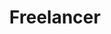 ---
title:			"Freelancer"
slug:			freelancer
src:			/template-overviews/freelancer
categories:		template landing-pages one-page portfolios featured popular
description:	"A one page Bootstrap portfolio theme for freelancers featuring a custom portfolio grid."
bump:			"A one page freelancer theme."
img-src:		/img/templates/freelancer.jpg
img-desc:		"One Page Bootstrap Portfolio Theme"
layout:			template-overview

meta-title: "Freelancer - One Page Theme"
meta-description: "A free one page Bootstrap portfolio theme for freelancers. All Start Bootstrap templates are free to download and open source."

features:
  - Flat icons by flaticons.com
  - LESS files and compiled CSS included
  - Fixed top navigation that collapses on scroll
  - Scrollspy on navigation items
  - Perfectly responsive portfolio grid with hover effects
  - Responsive, full screen modal windows for featuring project details
  - Custom horizontal rules using Font Awesome icons
  - Custom outline button style
  - Mobile friendly contact form with floating form labels
  - Easy to edit PHP file to make the contact form send messages
  - Includes jqBootstrapValidation plugin for contact form validation

long-description: "Freelancer is a one page Bootstrap portfolio theme for freelancers."

alt-version:    "yes"
alt-jekyll:     "https://github.com/BlackrockDigital/startbootstrap-freelancer-jekyll"

user-version:   "no"

v4-version:     "yes"
alt-v4:         "https://github.com/BlackrockDigital/startbootstrap-freelancer/archive/v4-dev.zip"

redirect_from:
  - /freelancer/
  - /freelancer.php/
  - /templates/freelancer.html/
  - /templates/freelance/
  - /downloads/freelancer.zip/
---